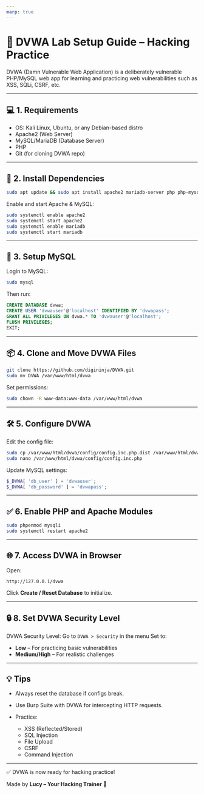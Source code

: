 ```yaml
---
marp: true
---
```


# 🔧 DVWA Lab Setup Guide – Hacking Practice

DVWA (Damn Vulnerable Web Application) is a deliberately vulnerable PHP/MySQL web app for learning and practicing web vulnerabilities such as XSS, SQLi, CSRF, etc.

---

## 💻 1. Requirements

* OS: Kali Linux, Ubuntu, or any Debian-based distro
* Apache2 (Web Server)
* MySQL/MariaDB (Database Server)
* PHP
* Git (for cloning DVWA repo)

---

## 🧰 2. Install Dependencies

```bash
sudo apt update && sudo apt install apache2 mariadb-server php php-mysqli git -y
```

Enable and start Apache & MySQL:

```bash
sudo systemctl enable apache2
sudo systemctl start apache2
sudo systemctl enable mariadb
sudo systemctl start mariadb
```

---

## 🐬 3. Setup MySQL

Login to MySQL:

```bash
sudo mysql
```

Then run:

```sql
CREATE DATABASE dvwa;
CREATE USER 'dvwauser'@'localhost' IDENTIFIED BY 'dvwapass';
GRANT ALL PRIVILEGES ON dvwa.* TO 'dvwauser'@'localhost';
FLUSH PRIVILEGES;
EXIT;
```

---

## 📦 4. Clone and Move DVWA Files

```bash
git clone https://github.com/digininja/DVWA.git
sudo mv DVWA /var/www/html/dvwa
```

Set permissions:

```bash
sudo chown -R www-data:www-data /var/www/html/dvwa
```

---

## 🛠️ 5. Configure DVWA

Edit the config file:

```bash
sudo cp /var/www/html/dvwa/config/config.inc.php.dist /var/www/html/dvwa/config/config.inc.php
sudo nano /var/www/html/dvwa/config/config.inc.php
```

Update MySQL settings:

```php
$_DVWA[ 'db_user' ] = 'dvwauser';
$_DVWA[ 'db_password' ] = 'dvwapass';
```

---

## ✅ 6. Enable PHP and Apache Modules

```bash
sudo phpenmod mysqli
sudo systemctl restart apache2
```

---

## 🌐 7. Access DVWA in Browser

Open:

```
http://127.0.0.1/dvwa
```

Click **Create / Reset Database** to initialize.

---

## 🔒 8. Set DVWA Security Level

DVWA Security Level:
Go to `DVWA > Security` in the menu
Set to:

* **Low** – For practicing basic vulnerabilities
* **Medium/High** – For realistic challenges

---

## 💡 Tips

* Always reset the database if configs break.
* Use Burp Suite with DVWA for intercepting HTTP requests.
* Practice:

  * XSS (Reflected/Stored)
  * SQL Injection
  * File Upload
  * CSRF
  * Command Injection

---

✅ DVWA is now ready for hacking practice!

Made by **Lucy – Your Hacking Trainer** 🐍
